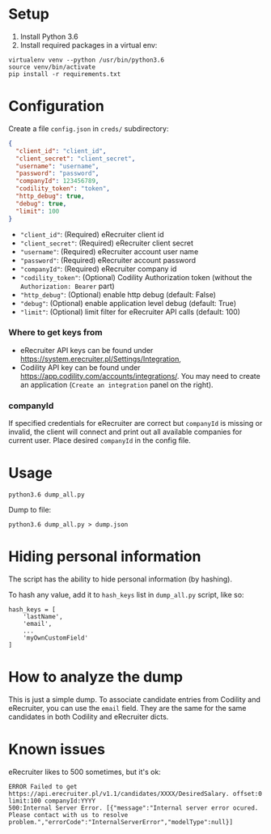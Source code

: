 # Setup

1. Install Python 3.6
2. Install required packages in a virtual env:

```
virtualenv venv --python /usr/bin/python3.6
source venv/bin/activate
pip install -r requirements.txt
```
# Configuration

Create a file `config.json` in `creds/` subdirectory:
```json
{
  "client_id": "client_id",
  "client_secret": "client_secret",
  "username": "username",
  "password": "password",
  "companyId": 123456789,
  "codility_token": "token",
  "http_debug": true,
  "debug": true,
  "limit": 100
}
```
* `"client_id"`: (Required) eRecruiter client id
* `"client_secret"`: (Required) eRecruiter client secret
* `"username"`: (Required) eRecruiter account user name
* `"password"`: (Required) eRecruiter account password
* `"companyId"`: (Required) eRecruiter company id
* `"codility_token"`: (Optional) Codility Authorization token (without the `Authorization: Bearer` part)
* `"http_debug"`: (Optional) enable http debug (default: False)
* `"debug"`: (Optional) enable application level debug (default: True)
* `"limit"`: (Optional) limit filter for eRecruiter API calls (default: 100)

### Where to get keys from

* eRecruiter API keys can be found under https://system.erecruiter.pl/Settings/Integration,
* Codility API key can be found under https://app.codility.com/accounts/integrations/.
  You may need to create an application (`Create an integration` panel on the right).

### companyId

If specified credentials for eRecruiter are correct but `companyId` is missing or invalid, the client will connect
and print out all available companies for current user.
Place desired `companyId` in the config file.

# Usage

```
python3.6 dump_all.py
```

Dump to file:

```
python3.6 dump_all.py > dump.json
```

# Hiding personal information

The script has the ability to hide personal information (by hashing).

To hash any value, add it to `hash_keys` list in `dump_all.py` script, like so:

```
hash_keys = [
    'lastName',
    'email',
    ...
    'myOwnCustomField'
]
```

# How to analyze the dump

This is just a simple dump. To associate candidate entries from Codility and eRecruiter, you can use the `email` field.
They are the same for the same candidates in both Codility and eRecruiter dicts.

# Known issues

eRecruiter likes to 500 sometimes, but it's ok:

```
ERROR Failed to get https://api.erecruiter.pl/v1.1/candidates/XXXX/DesiredSalary. offset:0 limit:100 companyId:YYYY
500:Internal Server Error. [{"message":"Internal server error ocured. Please contact with us to resolve problem.","errorCode":"InternalServerError","modelType":null}]
```
